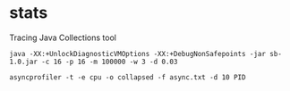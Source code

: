 # stats

Tracing Java Collections tool

`java -XX:+UnlockDiagnosticVMOptions -XX:+DebugNonSafepoints -jar sb-1.0.jar -c 16 -p 16 -m 100000 -w 3 -d 0.03`

`asyncprofiler -t -e cpu -o collapsed -f async.txt -d 10 PID`